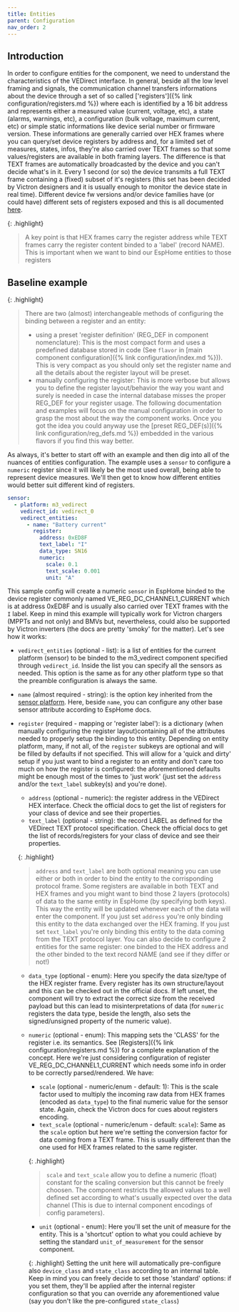 ```yaml
---
title: Entities
parent: Configuration
nav_order: 2
---
```


## Introduction

In order to configure entities for the component, we need to understand the characteristics of the VEDirect interface. In general, beside all the low level framing and signals, the communication channel transfers informations about the device through a set of so called ['registers']({% link configuration/registers.md %}) where each is identified by a 16 bit address and represents either a measured value (current, voltage, etc), a state (alarms, warnings, etc), a configuration (bulk voltage, maximum current, etc) or simple static informations like device serial number or firmware version.
These informations are generally carried over HEX frames where you can query/set device registers by address and, for a limited set of measures, states, infos, they're also carried over TEXT frames so that some values/registers are available in both framing layers. The difference is that TEXT frames are automatically broadcasted by the device and you can't decide what's in it. Every 1 second (or so) the device transmits a full TEXT frame containing a (fixed) subset of it's registers (this set has been decided by Victron designers and it is usually enough to monitor the device state in real time). Different device fw versions and/or device families have (or could have) different sets of registers exposed and this is all documented [here](https://www.victronenergy.com/upload/documents/VE.Direct-Protocol-3.33.pdf).

{: .highlight}

> A key point is that HEX frames carry the register address while TEXT frames carry the register content binded to a 'label' (record NAME). This is important when we want to bind our EspHome entities to those registers

## Baseline example

{: .highlight}

> There are two (almost) interchangeable methods of configuring the binding between a register and an entity:
>
> - using a preset 'register definition' (REG_DEF in component nomenclature): This is the most compact form and uses a predefined database stored in code (See `flavor` in [main component configuration]({% link configuration/index.md %})). This is very compact as you should only set the register name and all the details about the register layout will be preset.
> - manually configuring the register: This is more verbose but allows you to define the register layout/behavior the way you want and surely is needed in case the internal database misses the proper REG_DEF for your register usage.
>   The following documentation and examples will focus on the manual configuration in order to grasp the most about the way the component works. Once you got the idea you could anyway use the [preset REG_DEF(s)]({% link configuration/reg_defs.md %}) embedded in the various flavors if you find this way better.

As always, it's better to start off with an example and then dig into all of the nuances of entities configuration.
The example uses a `sensor` to configure a `numeric` register since it will likely be the most used overall, being able to represent device measures. We'll then get to know how different entities would better suit different kind of registers.

```yaml
sensor:
  - platform: m3_vedirect
    vedirect_id: vedirect_0
    vedirect_entities:
      - name: "Battery current"
        register:
          address: 0xED8F
          text_label: "I"
          data_type: SN16
          numeric:
            scale: 0.1
            text_scale: 0.001
            unit: "A"
```

This sample config will create a numeric `sensor` in EspHome binded to the device register commonly named VE_REG_DC_CHANNEL1_CURRENT which is at address 0xED8F and is usually also carried over TEXT frames with the `I` label. Keep in mind this example will typically work for Victron chargers (MPPTs and not only) and BMVs but, nevertheless, could also be supported by Victron inverters (the docs are pretty 'smoky' for the matter). Let's see how it works:

- `vedirect_entities` (optional - list): is a list of entities for the current platform (sensor) to be binded to the m3_vedirect component specified through `vedirect_id`. Inside the list you can specify all the sensors as needed. This option is the same as for any other platform type so that the preamble configuration is always the same.
- `name` (almost required - string): is the option key inherited from the [sensor platform](https://esphome.io/components/sensor/). Here, beside `name`, you can configure any other base sensor attribute according to EspHome docs.
- `register` (required - mapping or 'register label'): is a dictionary (when manually configuring the register layout)containing all of the attributes needed to properly setup the binding to this entity. Depending on entity platform, many, if not all, of the `register` subkeys are optional and will be filled by defaults if not specified. This will allow for a 'quick and dirty' setup if you just want to bind a register to an entity and don't care too much on how the register is configured: the aforementioned defaults might be enough most of the times to 'just work' (just set the `address` and/or the `text_label` subkey(s) and you're done).

  - `address` (optional - numeric): the register address in the VEDirect HEX interface. Check the official docs to get the list of registers for your class of device and see their properties.
  - `text_label` (optional - string): the record LABEL as defined for the VEDirect TEXT protocol specification. Check the official docs to get the list of records/registers for your class of device and see their properties.

  {: .highlight}

  > `address` and `text_label` are both optional meaning you can use either or both in order to bind the entity to the corrisponding protocol frame. Some registers are available in both TEXT and HEX frames and you might want to bind those 2 layers (protocols) of data to the same entity in EspHome (by specifying both keys). This way the entity will be updated whenever each of the data will enter the component. If you just set `address` you're only binding this entity to the data exchanged over the HEX framing. If you just set `text_label` you're only binding this entity to the data coming from the TEXT protocol layer. You can also decide to configure 2 entities for the same register: one binded to the HEX address and the other binded to the text record NAME (and see if they differ or not!)

  - `data_type` (optional - enum): Here you specify the data size/type of the HEX register frame. Every register has its own structure/layout and this can be checked out in the official docs. If left unset, the component will try to extract the correct size from the received payload but this can lead to misinterpretations of data (for `numeric` registers the data type, beside the length, also sets the signed/unsigned property of the numeric value).
  - `numeric` (optional - enum): This mapping sets the 'CLASS' for the register i.e. its semantics. See [Registers]({% link configuration/registers.md %}) for a complete explanation of the concept. Here we're just considering configuration of register VE_REG_DC_CHANNEL1_CURRENT which needs some info in order to be correctly parsed/rendered. We have:

    - `scale` (optional - numeric/enum - default: 1): This is the scale factor used to multiply the incoming raw data from HEX frames (encoded as `data_type`) to the final numeric value for the sensor state. Again, check the Victron docs for cues about registers encoding.
    - `text_scale` (optional - numeric/enum - default: `scale`): Same as the `scale` option but here we're setting the conversion factor for data coming from a TEXT frame. This is usually different than the one used for HEX frames related to the same register.

    {: .highlight}

    > `scale` and `text_scale` allow you to define a numeric (float) constant for the scaling conversion but this cannot be freely choosen. The component restricts the allowed values to a well defined set according to what's usually expected over the data channel (This is due to internal component encodings of config parameters).

    - `unit` (optional - enum): Here you'll set the unit of measure for the entity. This is a 'shortcut' option to what you could achieve by setting the standard `unit_of_measurement` for the sensor component.

    {: .highlight}
    Setting the unit here will automatically pre-configure also `device_class` and `state_class` according to an internal table. Keep in mind you can freely decide to set those 'standard' options: if you set them, they'll be applied after the internal register configuration so that you can override any aforementioned value (say you don't like the pre-configured `state_class`)
